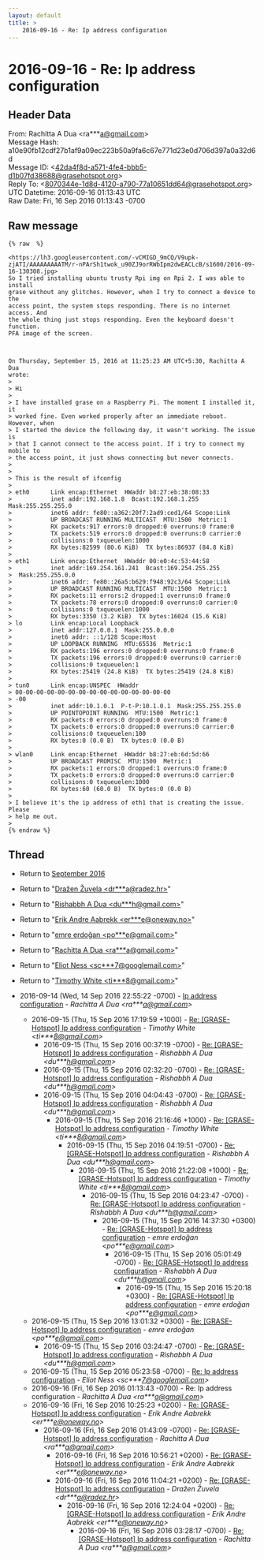 ```yaml
---
layout: default
title: >
    2016-09-16 - Re: Ip address configuration
---
```


# 2016-09-16 - Re: Ip address configuration

## Header Data

From: Rachitta A Dua \<ra***a@gmail.com\><br>
Message Hash: a10e90fb12cdf27b1af9a09ec223b50a9fa6c67e771d23e0d706d397a0a32d6d<br>
Message ID: \<42da4f8d-a571-4fe4-bbb5-d1b07fd38688@grasehotspot.org\><br>
Reply To: \<8070344e-1d8d-4120-a790-77a10651dd64@grasehotspot.org\><br>
UTC Datetime: 2016-09-16 01:13:43 UTC<br>
Raw Date: Fri, 16 Sep 2016 01:13:43 -0700<br>

## Raw message

```
{% raw  %}

<https://lh3.googleusercontent.com/-vCMIGD_9mCQ/V9upk-zjATI/AAAAAAAAATM/r-nPArSh1twok_u90ZJ9orRWbIpm2dwEACLcB/s1600/2016-09-16-130308.jpg>
So I tried installing ubuntu trusty Rpi img on Rpi 2. I was able to install 
grase without any glitches. However, when I try to connect a device to the 
access point, the system stops responding. There is no internet access. And 
the whole thing just stops responding. Even the keyboard doesn't function. 
PFA image of the screen.



On Thursday, September 15, 2016 at 11:25:23 AM UTC+5:30, Rachitta A Dua 
wrote:
>
> Hi
>
> I have installed grase on a Raspberry Pi. The moment I installed it, it 
> worked fine. Even worked properly after an immediate reboot. However, when 
> I started the device the following day, it wasn't working. The issue is 
> that I cannot connect to the access point. If i try to connect my mobile to 
> the access point, it just shows connecting but never connects.
>
>
> This is the result of ifconfig
>
> eth0      Link encap:Ethernet  HWaddr b8:27:eb:38:08:33
>           inet addr:192.168.1.8  Bcast:192.168.1.255  Mask:255.255.255.0
>           inet6 addr: fe80::a362:20f7:2ad9:ced1/64 Scope:Link
>           UP BROADCAST RUNNING MULTICAST  MTU:1500  Metric:1
>           RX packets:917 errors:0 dropped:0 overruns:0 frame:0
>           TX packets:519 errors:0 dropped:0 overruns:0 carrier:0
>           collisions:0 txqueuelen:1000
>           RX bytes:82599 (80.6 KiB)  TX bytes:86937 (84.8 KiB)
>
> eth1      Link encap:Ethernet  HWaddr 00:e0:4c:53:44:58
>           inet addr:169.254.161.241  Bcast:169.254.255.255 
>  Mask:255.255.0.0
>           inet6 addr: fe80::26a5:b629:f948:92c3/64 Scope:Link
>           UP BROADCAST RUNNING MULTICAST  MTU:1500  Metric:1
>           RX packets:11 errors:2 dropped:1 overruns:0 frame:0
>           TX packets:78 errors:0 dropped:0 overruns:0 carrier:0
>           collisions:0 txqueuelen:1000
>           RX bytes:3350 (3.2 KiB)  TX bytes:16024 (15.6 KiB)
> lo        Link encap:Local Loopback
>           inet addr:127.0.0.1  Mask:255.0.0.0
>           inet6 addr: ::1/128 Scope:Host
>           UP LOOPBACK RUNNING  MTU:65536  Metric:1
>           RX packets:196 errors:0 dropped:0 overruns:0 frame:0
>           TX packets:196 errors:0 dropped:0 overruns:0 carrier:0
>           collisions:0 txqueuelen:1
>           RX bytes:25419 (24.8 KiB)  TX bytes:25419 (24.8 KiB)
>
> tun0      Link encap:UNSPEC  HWaddr 
> 00-00-00-00-00-00-00-00-00-00-00-00-00-00-00
> -00
>           inet addr:10.1.0.1  P-t-P:10.1.0.1  Mask:255.255.255.0
>           UP POINTOPOINT RUNNING  MTU:1500  Metric:1
>           RX packets:0 errors:0 dropped:0 overruns:0 frame:0
>           TX packets:0 errors:0 dropped:0 overruns:0 carrier:0
>           collisions:0 txqueuelen:100
>           RX bytes:0 (0.0 B)  TX bytes:0 (0.0 B)
>
> wlan0     Link encap:Ethernet  HWaddr b8:27:eb:6d:5d:66
>           UP BROADCAST PROMISC  MTU:1500  Metric:1
>           RX packets:1 errors:0 dropped:1 overruns:0 frame:0
>           TX packets:0 errors:0 dropped:0 overruns:0 carrier:0
>           collisions:0 txqueuelen:1000
>           RX bytes:60 (60.0 B)  TX bytes:0 (0.0 B)
>
> I believe it's the ip address of eth1 that is creating the issue. Please 
> help me out.
>
{% endraw %}
```

## Thread

+ Return to [September 2016](/archive/2016/09)

+ Return to "[Dražen Žuvela <dr***a<span>@</span>radez.hr>](/authors/dr___a_at_radez_hr)"
+ Return to "[Rishabbh A Dua <du***h<span>@</span>gmail.com>](/authors/du___h_at_gmail_com)"
+ Return to "[Erik Andre Aabrekk <er***e<span>@</span>oneway.no>](/authors/er___e_at_oneway_no)"
+ Return to "[emre erdoğan <po***e<span>@</span>gmail.com>](/authors/po___e_at_gmail_com)"
+ Return to "[Rachitta A Dua <ra***a<span>@</span>gmail.com>](/authors/ra___a_at_gmail_com)"
+ Return to "[Eliot Ness <sc***7<span>@</span>googlemail.com>](/authors/sc___7_at_googlemail_com)"
+ Return to "[Timothy White <ti***8<span>@</span>gmail.com>](/authors/ti___8_at_gmail_com)"

+ 2016-09-14 (Wed, 14 Sep 2016 22:55:22 -0700) - [Ip address configuration](/archive/2016/09/6ee5f7f7cc34e5ab9266c12bec542cc424ed26aaafd119d683179db76273bfa3) - _Rachitta A Dua \<ra***a@gmail.com\>_
  + 2016-09-15 (Thu, 15 Sep 2016 17:19:59 +1000) - [Re: [GRASE-Hotspot] Ip address configuration](/archive/2016/09/3ebb6e5de23c0e7435ac0d3641c9fe44f650cc8f97919352e9bfc2f55efada90) - _Timothy White \<ti***8@gmail.com\>_
    + 2016-09-15 (Thu, 15 Sep 2016 00:37:19 -0700) - [Re: [GRASE-Hotspot] Ip address configuration](/archive/2016/09/5845b70922a166e98355532bdf6455260e915dea53d0e79674ee65a34b776ff3) - _Rishabbh A Dua \<du***h@gmail.com\>_
    + 2016-09-15 (Thu, 15 Sep 2016 02:32:20 -0700) - [Re: [GRASE-Hotspot] Ip address configuration](/archive/2016/09/5d81691574ead53fe4b2e0a687106f1d3c35cab740502f0ddb91517230737122) - _Rishabbh A Dua \<du***h@gmail.com\>_
    + 2016-09-15 (Thu, 15 Sep 2016 04:04:43 -0700) - [Re: [GRASE-Hotspot] Ip address configuration](/archive/2016/09/a2af470fc2edd30cdc353f2646e176eecf7206f0b3f78324c9b699a1f9e5ec42) - _Rishabbh A Dua \<du***h@gmail.com\>_
      + 2016-09-15 (Thu, 15 Sep 2016 21:16:46 +1000) - [Re: [GRASE-Hotspot] Ip address configuration](/archive/2016/09/d9fa9bc89dd5ed13fbf0b34cd45395936d618208c96018a282f8aa8a7b345aea) - _Timothy White \<ti***8@gmail.com\>_
        + 2016-09-15 (Thu, 15 Sep 2016 04:19:51 -0700) - [Re: [GRASE-Hotspot] Ip address configuration](/archive/2016/09/d7dd55317c686992f7a78a36556493244c21e66415a1fded4bf9bbcdd7ca8a24) - _Rishabbh A Dua \<du***h@gmail.com\>_
          + 2016-09-15 (Thu, 15 Sep 2016 21:22:08 +1000) - [Re: [GRASE-Hotspot] Ip address configuration](/archive/2016/09/86b23fc64ad3d7a46491449935fd98e65b2025932c3749899d79624432d9d4ce) - _Timothy White \<ti***8@gmail.com\>_
            + 2016-09-15 (Thu, 15 Sep 2016 04:23:47 -0700) - [Re: [GRASE-Hotspot] Ip address configuration](/archive/2016/09/c202d32895114084c5f2d1506f07e9363c82c9ba79955fb6147a0aa88b34908a) - _Rishabbh A Dua \<du***h@gmail.com\>_
              + 2016-09-15 (Thu, 15 Sep 2016 14:37:30 +0300) - [Re: [GRASE-Hotspot] Ip address configuration](/archive/2016/09/a9b484476cd2c72aacf2d3ea7d8e04531817b35c388d7644b4d933269d3f0a3a) - _emre erdoğan \<po***e@gmail.com\>_
                + 2016-09-15 (Thu, 15 Sep 2016 05:01:49 -0700) - [Re: [GRASE-Hotspot] Ip address configuration](/archive/2016/09/5715959def4ec63ec02b84eb57e0a1960379bae36271da872106ba13a374e6fd) - _Rishabbh A Dua \<du***h@gmail.com\>_
                  + 2016-09-15 (Thu, 15 Sep 2016 15:20:18 +0300) - [Re: [GRASE-Hotspot] Ip address configuration](/archive/2016/09/ab23a8ee3bedd2e41155ed473bc9b4f8c3b3da02f873c19b58d7ee96d927942d) - _emre erdoğan \<po***e@gmail.com\>_
  + 2016-09-15 (Thu, 15 Sep 2016 13:01:32 +0300) - [Re: [GRASE-Hotspot] Ip address configuration](/archive/2016/09/f7bfc1f054cfc4e3154d0a85bd2859c29b3ef3ad065e6beadbfbcfef9e7f0724) - _emre erdoğan \<po***e@gmail.com\>_
    + 2016-09-15 (Thu, 15 Sep 2016 03:24:47 -0700) - [Re: [GRASE-Hotspot] Ip address configuration](/archive/2016/09/019f9ecc8da4a45e7d35c886dff2c7215d3e19eec5d80247c11ac4fcc7f8f61d) - _Rishabbh A Dua \<du***h@gmail.com\>_
  + 2016-09-15 (Thu, 15 Sep 2016 05:23:58 -0700) - [Re: Ip address configuration](/archive/2016/09/2eb9a18bb88a7fc4fcee1972bc19df300d2dc56e47bfe7f9875e26509b6aa44c) - _Eliot Ness \<sc***7@googlemail.com\>_
  + 2016-09-16 (Fri, 16 Sep 2016 01:13:43 -0700) - Re: Ip address configuration - _Rachitta A Dua \<ra***a@gmail.com\>_
  + 2016-09-16 (Fri, 16 Sep 2016 10:25:23 +0200) - [Re: [GRASE-Hotspot] Ip address configuration](/archive/2016/09/c666fbad5d193dd66f75ba97ce14971807367f570ab33d6daecf1409ae99e52f) - _Erik Andre Aabrekk \<er***e@oneway.no\>_
    + 2016-09-16 (Fri, 16 Sep 2016 01:43:09 -0700) - [Re: [GRASE-Hotspot] Ip address configuration](/archive/2016/09/f87037a7836fc9ea60043aa54b18c6a7e6ac263ac7c385ed4b4a0ac6aeeae9af) - _Rachitta A Dua \<ra***a@gmail.com\>_
      + 2016-09-16 (Fri, 16 Sep 2016 10:56:21 +0200) - [Re: [GRASE-Hotspot] Ip address configuration](/archive/2016/09/8647a6695246c7cb27d85957b1d936fb651a1c506dea59098da7efa50325be1c) - _Erik Andre Aabrekk \<er***e@oneway.no\>_
      + 2016-09-16 (Fri, 16 Sep 2016 11:04:21 +0200) - [Re: [GRASE-Hotspot] Ip address configuration](/archive/2016/09/ebb0bfd112ed5f3cf8377caa8e7134b20f67706c2d5089f2fcb6afec2a1d3084) - _Dražen Žuvela \<dr***a@radez.hr\>_
        + 2016-09-16 (Fri, 16 Sep 2016 12:24:04 +0200) - [Re: [GRASE-Hotspot] Ip address configuration](/archive/2016/09/2abbb34500d8b6114b3712070e953a2f720be6f21ec6311c6fff5e0534fa27b6) - _Erik Andre Aabrekk \<er***e@oneway.no\>_
          + 2016-09-16 (Fri, 16 Sep 2016 03:28:17 -0700) - [Re: [GRASE-Hotspot] Ip address configuration](/archive/2016/09/3605d994b2769d62cfe9535f25c33dd13e57648eab80e02d83fc50d7351d60ea) - _Rachitta A Dua \<ra***a@gmail.com\>_

